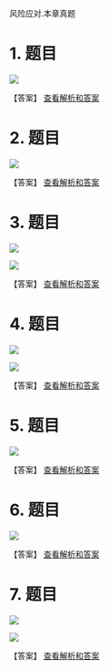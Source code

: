 风险应对.本章真题

# 1. 题目

![](media/946ba061f8c9d1604dc24fc1393f1aeb.png)

【答案】
[查看解析和答案](media/6bb2b01f1eebfc1c453b1c18b2c10a35.png.md)
# 2. 题目

![](media/051094c5148aabfe77e4986a87947946.png)

【答案】
[查看解析和答案](media/103079e59638b5cca9436285c88e17ba.png.md)
# 3. 题目

![](media/f40e25ea4ff1c97796742e5f992047bf.png)

![](media/b85841af794c293633970ff0fc4e7c3e.png)

【答案】
[查看解析和答案](media/bea9c6fff0689406bfe3f292b6eabe18.png.md)
# 4. 题目

![](media/bc43167938b023238ff5bbe6a1ab146e.png)

![](media/593c47b679094bea3129a55c6e62095c.png)

【答案】
[查看解析和答案](media/6de431192f91201eb65f86b3c580b970.png.md)
# 5. 题目

![](media/96350101f56cab0bf151a2edf824182c.png)

【答案】
[查看解析和答案](media/25157aeffaf708de0bf20cdda0c1bd8f.png.md)
# 6. 题目

![](media/0c3698757617dd1348fbc7f00f5cbb40.png)

【答案】
[查看解析和答案](media/85b28c6eee79f0db6aa46c4ed8138947.png.md)
# 7. 题目

![](media/941a3c937702d0bc8427b1b0e0777533.png)

![](media/f34b309d820b315e16f321b91b4d1c11.png)

【答案】
[查看解析和答案](media/ccd7981ce418ca51d947ef3f5a4965a8.png.md)

